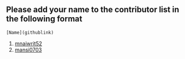 ## Please add your name to the contributor list in the following format
```[Name](githublink)```
 1. [mnaiwrit52](https://github.com/mnaiwrit52)
 2. [mansi0703](https://github.com/mansi0703)
